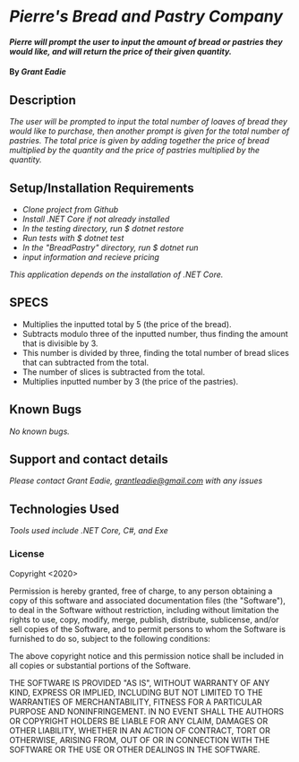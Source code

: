 # _Pierre's Bread and Pastry Company_

#### _Pierre will prompt the user to input the amount of bread or pastries they would like, and will return the price of their given quantity._

#### By _Grant Eadie_

## Description

_The user will be prompted to input the total number of loaves of bread they would like to purchase, then another prompt is given for the total number of pastries. The total price is given by adding together the price of bread multiplied by the quantity and the price of pastries multiplied by the quantity._

## Setup/Installation Requirements

* _Clone project from Github_
* _Install .NET Core if not already installed_
* _In the testing directory, run $ dotnet restore_
* _Run tests with $ dotnet test_
* _In the "BreadPastry" directory, run $ dotnet run_
* _input information and recieve pricing_

_This application depends on the installation of .NET Core._

## SPECS

* Multiplies the inputted total by 5 (the price of the bread).
* Subtracts modulo three of the inputted number, thus finding the amount that is divisible by 3. 
* This number is divided by three, finding the total number of bread slices that can subtracted from the total.
* The number of slices is subtracted from the total.
* Multiplies inputted number by 3 (the price of the pastries).

## Known Bugs

_No known bugs._

## Support and contact details

_Please contact Grant Eadie, grantleadie@gmail.com with any issues_

## Technologies Used

_Tools used include .NET Core, C#, and Exe_

### License

Copyright <2020> <Grant Eadie>

Permission is hereby granted, free of charge, to any person obtaining a copy of this software and associated documentation files (the "Software"), to deal in the Software without restriction, including without limitation the rights to use, copy, modify, merge, publish, distribute, sublicense, and/or sell copies of the Software, and to permit persons to whom the Software is furnished to do so, subject to the following conditions:

The above copyright notice and this permission notice shall be included in all copies or substantial portions of the Software.

THE SOFTWARE IS PROVIDED "AS IS", WITHOUT WARRANTY OF ANY KIND, EXPRESS OR IMPLIED, INCLUDING BUT NOT LIMITED TO THE WARRANTIES OF MERCHANTABILITY, FITNESS FOR A PARTICULAR PURPOSE AND NONINFRINGEMENT. IN NO EVENT SHALL THE AUTHORS OR COPYRIGHT HOLDERS BE LIABLE FOR ANY CLAIM, DAMAGES OR OTHER LIABILITY, WHETHER IN AN ACTION OF CONTRACT, TORT OR OTHERWISE, ARISING FROM, OUT OF OR IN CONNECTION WITH THE SOFTWARE OR THE USE OR OTHER DEALINGS IN THE SOFTWARE.
